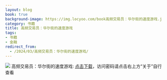 ```yaml
---
layout: blog
book: true
background-image: https://img.locyoo.com/book高频交易员：华尔街的速度游戏.jpg
category: 书籍
title: 高频交易员：华尔街的速度游戏
tags:
- 书籍
- 金融
redirect_from:
  - /2024/03/高频交易员：华尔街的速度游戏/
---
```

![](https://img.locyoo.com/book高频交易员：华尔街的速度游戏.jpg)
高频交易员：华尔街的速度游戏: <a name = "ref1" href="https://url18.ctfile.com/f/50983618-1269463633-83f90f?p=3619">点击下载</a>，访问密码请点击右上方“关于”自行查看